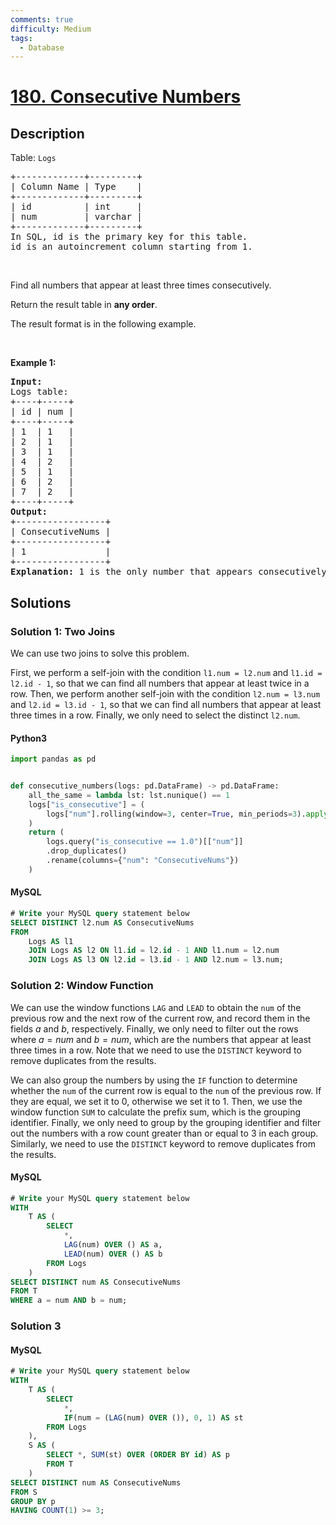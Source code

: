 ```yaml
---
comments: true
difficulty: Medium
tags:
  - Database
---
```


<!-- problem:start -->

# [180. Consecutive Numbers](https://leetcode.com/problems/consecutive-numbers)

## Description

<!-- description:start -->

<p>Table: <code>Logs</code></p>

<pre>
+-------------+---------+
| Column Name | Type    |
+-------------+---------+
| id          | int     |
| num         | varchar |
+-------------+---------+
In SQL, id is the primary key for this table.
id is an autoincrement column starting from 1.
</pre>

<p>&nbsp;</p>

<p>Find all numbers that appear at least three times consecutively.</p>

<p>Return the result table in <strong>any order</strong>.</p>

<p>The&nbsp;result format is in the following example.</p>

<p>&nbsp;</p>
<p><strong class="example">Example 1:</strong></p>

<pre>
<strong>Input:</strong> 
Logs table:
+----+-----+
| id | num |
+----+-----+
| 1  | 1   |
| 2  | 1   |
| 3  | 1   |
| 4  | 2   |
| 5  | 1   |
| 6  | 2   |
| 7  | 2   |
+----+-----+
<strong>Output:</strong> 
+-----------------+
| ConsecutiveNums |
+-----------------+
| 1               |
+-----------------+
<strong>Explanation:</strong> 1 is the only number that appears consecutively for at least three times.
</pre>

<!-- description:end -->

## Solutions

<!-- solution:start -->

### Solution 1: Two Joins

We can use two joins to solve this problem.

First, we perform a self-join with the condition `l1.num = l2.num` and `l1.id = l2.id - 1`, so that we can find all numbers that appear at least twice in a row. Then, we perform another self-join with the condition `l2.num = l3.num` and `l2.id = l3.id - 1`, so that we can find all numbers that appear at least three times in a row. Finally, we only need to select the distinct `l2.num`.

<!-- tabs:start -->

#### Python3

```python
import pandas as pd


def consecutive_numbers(logs: pd.DataFrame) -> pd.DataFrame:
    all_the_same = lambda lst: lst.nunique() == 1
    logs["is_consecutive"] = (
        logs["num"].rolling(window=3, center=True, min_periods=3).apply(all_the_same)
    )
    return (
        logs.query("is_consecutive == 1.0")[["num"]]
        .drop_duplicates()
        .rename(columns={"num": "ConsecutiveNums"})
    )
```

#### MySQL

```sql
# Write your MySQL query statement below
SELECT DISTINCT l2.num AS ConsecutiveNums
FROM
    Logs AS l1
    JOIN Logs AS l2 ON l1.id = l2.id - 1 AND l1.num = l2.num
    JOIN Logs AS l3 ON l2.id = l3.id - 1 AND l2.num = l3.num;
```

<!-- tabs:end -->

<!-- solution:end -->

<!-- solution:start -->

### Solution 2: Window Function

We can use the window functions `LAG` and `LEAD` to obtain the `num` of the previous row and the next row of the current row, and record them in the fields $a$ and $b$, respectively. Finally, we only need to filter out the rows where $a = num$ and $b = num$, which are the numbers that appear at least three times in a row. Note that we need to use the `DISTINCT` keyword to remove duplicates from the results.

We can also group the numbers by using the `IF` function to determine whether the `num` of the current row is equal to the `num` of the previous row. If they are equal, we set it to $0$, otherwise we set it to $1$. Then, we use the window function `SUM` to calculate the prefix sum, which is the grouping identifier. Finally, we only need to group by the grouping identifier and filter out the numbers with a row count greater than or equal to $3$ in each group. Similarly, we need to use the `DISTINCT` keyword to remove duplicates from the results.

<!-- tabs:start -->

#### MySQL

```sql
# Write your MySQL query statement below
WITH
    T AS (
        SELECT
            *,
            LAG(num) OVER () AS a,
            LEAD(num) OVER () AS b
        FROM Logs
    )
SELECT DISTINCT num AS ConsecutiveNums
FROM T
WHERE a = num AND b = num;
```

<!-- tabs:end -->

<!-- solution:end -->

<!-- solution:start -->

### Solution 3

<!-- tabs:start -->

#### MySQL

```sql
# Write your MySQL query statement below
WITH
    T AS (
        SELECT
            *,
            IF(num = (LAG(num) OVER ()), 0, 1) AS st
        FROM Logs
    ),
    S AS (
        SELECT *, SUM(st) OVER (ORDER BY id) AS p
        FROM T
    )
SELECT DISTINCT num AS ConsecutiveNums
FROM S
GROUP BY p
HAVING COUNT(1) >= 3;
```

<!-- tabs:end -->

<!-- solution:end -->

<!-- problem:end -->
